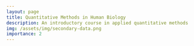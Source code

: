 ```yaml
---
layout: page
title: Quantitative Methods in Human Biology
description: An introductory course in applied quantitative methods
img: /assets/img/secondary-data.png
importance: 2
---
```




<div class="row">
    <div class="mx-auto" style="width: 250px">
        <img class="img-fluid rounded z-depth-1" src="{{ '/assets/img/secondary-data.png' | relative_url }}" alt="" title="example image"/>
    </div>
</div>


